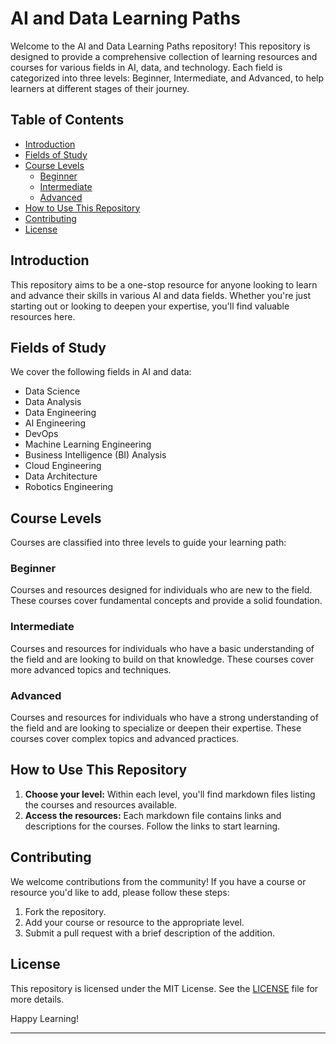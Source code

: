 # AI and Data Learning Paths

Welcome to the AI and Data Learning Paths repository! This repository is designed to provide a comprehensive collection of learning resources and courses for various fields in AI, data, and technology. Each field is categorized into three levels: Beginner, Intermediate, and Advanced, to help learners at different stages of their journey.

## Table of Contents
- [Introduction](#introduction)
- [Fields of Study](#fields-of-study)
- [Course Levels](#course-levels)
  - [Beginner](#beginner)
  - [Intermediate](#intermediate)
  - [Advanced](#advanced)
- [How to Use This Repository](#how-to-use-this-repository)
- [Contributing](#contributing)
- [License](#license)

## Introduction

This repository aims to be a one-stop resource for anyone looking to learn and advance their skills in various AI and data fields. Whether you're just starting out or looking to deepen your expertise, you'll find valuable resources here.

## Fields of Study

We cover the following fields in AI and data:
- Data Science
- Data Analysis
- Data Engineering
- AI Engineering
- DevOps
- Machine Learning Engineering
- Business Intelligence (BI) Analysis
- Cloud Engineering
- Data Architecture
- Robotics Engineering

## Course Levels

Courses are classified into three levels to guide your learning path:

### Beginner
Courses and resources designed for individuals who are new to the field. These courses cover fundamental concepts and provide a solid foundation.

### Intermediate
Courses and resources for individuals who have a basic understanding of the field and are looking to build on that knowledge. These courses cover more advanced topics and techniques.

### Advanced
Courses and resources for individuals who have a strong understanding of the field and are looking to specialize or deepen their expertise. These courses cover complex topics and advanced practices.

## How to Use This Repository

1. **Choose your level:** Within each level, you'll find markdown files listing the courses and resources available.
2. **Access the resources:** Each markdown file contains links and descriptions for the courses. Follow the links to start learning.

## Contributing

We welcome contributions from the community! If you have a course or resource you'd like to add, please follow these steps:
1. Fork the repository.
2. Add your course or resource to the appropriate level.
3. Submit a pull request with a brief description of the addition.

## License

This repository is licensed under the MIT License. See the [LICENSE](LICENSE) file for more details.

Happy Learning!

---